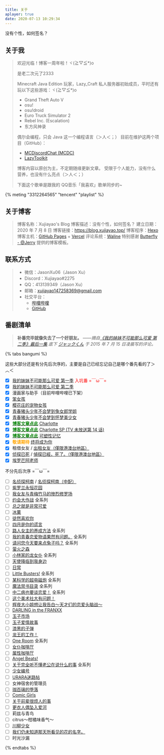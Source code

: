 ```yaml
---
title: 关于
aplayer: true
date: 2020-07-13 10:29:34
---
```


没有个性，如何签名？

## 关于我

> 欢迎光临！博客一周年啦！ヾ(≧▽≦*)o
>
> 是老二次元了2333
>
> Minecraft Java Edition 玩家，Lazy_Craft 私人服务器初始成员，平时还有玩以下这些游戏：ヾ(≧▽≦*)o
>
> - Grand Theft Auto V
> - osu!
> - osu!droid
> - Euro Truck Simulator 2
> - Rebel Inc. (Escalation)
> - 东方风神录
>
> 偶尔会编程，只会 Java 这一个编程语言（＞人＜；）
> 目前在维护这两个项目（GitHub）：
> - [MCDiscordChat (MCDC)](https://github.com/Xujiayao/MCDiscordChat)
> - [LazyToolkit](https://github.com/Xujiayao/LazyToolkit)
>
> 博客内容以原创为主，不定期随缘更新文章。
> 受限于个人能力，没有什么营养，也没有什么亮点（＞人＜；）
>
> 下面这个歌单是跟我的 QQ音乐「我喜欢」歌单同步的~

{% meting "3312264565" "tencent" "playlist" %}

## 关于博客

> 博客名称：Xujiayao\'s Blog
博客描述：没有个性，如何签名？
建立日期：2020 年 7 月 8 日
博客链接：https://blog.xujiayao.top/
博客程序：[Hexo](https://hexo.io/)
博客主机：[GitHub Pages](https://github.com/Xujiayao/Xujiayao.github.io/deployments?environment=github-pages) + [Vercel](https://github.com/Xujiayao/Xujiayao.github.io/deployments/?environment=Production)
评论系统：[Waline](https://waline.js.org/)
特别感谢 [Butterfly - @Jerry](https://butterfly.js.org/) 提供的博客模板。

## 联系方式

> * 微信：JasonXu06（Jason Xu）
> * Discord：Xujiayao#2275
> * QQ：413139349（Jason Xu）
> * 邮箱：[xujiayao147258369@gmail.com](mailto:xujiayao147258369@gmail.com)
> * 社交平台：
> 	* [哔哩哔哩](https://space.bilibili.com/270317970)
> 	* [GitHub](https://github.com/Xujiayao)

## 番剧清单

> **补番完毕就像失去了一个好朋友。**
> *——摘自[《我的妹妹不可能那么可爱 第二季》最后一集](https://www.bilibili.com/bangumi/play/ep65191) 底下 [ジャックくん](https://space.bilibili.com/10035466) 于 2015 年 7 月 15 日凌晨写的评论。*

{% tabs bangumi %}
<!-- tab 已经观看 -->
这些大部分还是有分先后次序的，主要是自己已经忘记自己是哪个番先看的了＞︿＜

- [x] [我的妹妹不可能那么可爱 第一季](https://www.bilibili.com/bangumi/media/md2660/) <font color='red'>入坑番 =￣ω￣=</font>
- [x] [我的妹妹不可能那么可爱 第二季](https://www.bilibili.com/bangumi/media/md2661/)
- [x] 漫画家与助手（目前哔哩哔哩已下架）
- [x] [笨女孩](https://www.bilibili.com/bangumi/media/md6311/)
- [x] [樱花庄的宠物女孩](https://www.bilibili.com/bangumi/media/md687/)
- [x] [青春猪头少年不会梦到兔女郎学姐](https://www.bilibili.com/bangumi/media/md134932/)
- [x] [青春猪头少年不会梦到怀梦美少女](https://www.bilibili.com/bangumi/media/md28223480/)
- [x] [<font color='green'>**博客文章点此**</font>](/posts/1da6e446/) [Charlotte](https://www.bilibili.com/bangumi/media/md2572/)
- [x] [<font color='green'>**博客文章点此**</font>](/posts/1da6e446/) [Charlotte SP (TV 未放送第 14 话)](https://www.bilibili.com/bangumi/play/ep100895)
- [x] [<font color='green'>**博客文章点此**</font>](/posts/d69370a/) [可塑性记忆](https://www.bilibili.com/bangumi/media/md1552/)
- [x] <font color='orange'>**敬请期待**</font> [终将成为你](https://www.bilibili.com/bangumi/media/md138832/)
- [x] 租借女友 / [出租女友（僅限港澳台地區）](https://www.bilibili.com/bangumi/media/md28229298/)
- [x] [侦探已死](https://www.bilibili.com/bangumi/media/md28234637/) / [偵探已經，死了。（僅限港澳台地區）](https://www.bilibili.com/bangumi/media/md28234730/)
- [x] [埃罗芒阿老师](https://www.bilibili.com/bangumi/media/md5997/)
<!-- endtab -->

<!-- tab 暂未观看 -->
不分先后次序 =￣ω￣=

- [ ] [名侦探柯南](https://www.bilibili.com/bangumi/media/md28228775/) / [名侦探柯南（中配）](https://www.bilibili.com/bangumi/media/md28228813)
- [ ] [紫罗兰永恒花园](https://www.bilibili.com/bangumi/media/md8892/)
- [ ] [我女友与青梅竹马的惨烈修罗场](https://www.bilibili.com/bangumi/media/md2667/)
- [ ] [约会大作战](https://www.bilibili.com/bangumi/media/md4188/) 全系列
- [ ] [总之就是非常可爱](https://www.bilibili.com/bangumi/media/md28229676/)
- [ ] [冰菓](https://www.bilibili.com/bangumi/media/md3398/)
- [ ] [徒然喜欢你](https://www.bilibili.com/bangumi/media/md6312/)
- [ ] [四月是你的谎言](https://www.bilibili.com/bangumi/media/md1699/)
- [ ] [路人女主的养成方法](https://www.bilibili.com/bangumi/media/md1512/) 全系列
- [ ] [我的青春恋爱物语果然有问题。](https://www.bilibili.com/bangumi/media/md1539/) 全系列
- [ ] [请问您今天要来点兔子吗？](https://www.bilibili.com/bangumi/media/md191/) 全系列
- [ ] [萤火之森](https://www.bilibili.com/bangumi/media/md27526419/)
- [ ] [小林家的龙女仆](https://www.bilibili.com/bangumi/media/md5800/) 全系列
- [ ] [天使降临到我身边](https://www.bilibili.com/bangumi/media/md4316442/)
- [ ] [日常](https://www.bilibili.com/bangumi/media/md844/)
- [ ] [Little Busters!](https://www.bilibili.com/bangumi/media/md3242/) 全系列
- [ ] [某科学的超电磁炮](https://www.bilibili.com/bangumi/media/md425/) 全系列
- [ ] [魔法禁书目录](https://www.bilibili.com/bangumi/media/md963/) 全系列
- [ ] [中二病也要谈恋爱！](https://www.bilibili.com/bangumi/media/md4340/) 全系列
- [ ] [这个美术社大有问题！](https://www.bilibili.com/bangumi/media/md5043/)
- [ ] [辉夜大小姐想让我告白～天才们的恋爱头脑战～](https://www.bilibili.com/bangumi/media/md5267730/)
- [ ] [DARLING in the FRANXX](https://www.bilibili.com/bangumi/media/md9192/)
- [ ] [玉子市场](https://www.bilibili.com/bangumi/media/md116772/)
- [ ] [玉子爱情故事](https://www.bilibili.com/bangumi/media/md4155/)
- [ ] [漆黑的子弹](https://www.bilibili.com/bangumi/media/md4181/)
- [ ] [龙王的工作！](https://www.bilibili.com/bangumi/media/md8932/)
- [ ] [One Room](https://www.bilibili.com/bangumi/media/md5798/) 全系列
- [ ] [女仆咖啡厅](https://www.bilibili.com/bangumi/media/md992/)
- [ ] [属性咖啡厅](https://www.bilibili.com/bangumi/media/md6432/)
- [ ] [Angel Beats!](https://www.bilibili.com/bangumi/media/md959/)
- [ ] [关于完全听不懂老公在说什么的事](https://www.bilibili.com/bangumi/media/md1530/) 全系列
- [ ] [少女编号](https://www.bilibili.com/bangumi/media/md5532/)
- [ ] [URARA迷路帖](https://www.bilibili.com/bangumi/media/md5776/)
- [ ] 女神宿舍的管理员
- [ ] [珈百璃的堕落](https://www.bilibili.com/bangumi/media/md5793/)
- [ ] [Comic Girls](https://www.bilibili.com/bangumi/media/md77812/)
- [ ] [关于前辈很烦人的事](https://www.bilibili.com/bangumi/media/md28235216/)
- [ ] [更衣人偶坠入爱河](https://www.bilibili.com/bangumi/media/md28236374/)
- [ ] 莉兹与青鸟
- [ ] citrus～柑橘味香气～
- [ ] [川柳少女](https://www.bilibili.com/bangumi/media/md24069719/)
- [ ] [我们仍未知道那天所看见的花的名字。](https://www.bilibili.com/bangumi/media/md835/)
- [ ] 时光沙漏
<!-- endtab -->
{% endtabs %}